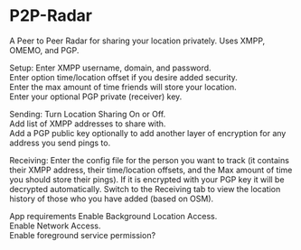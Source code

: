 # P2P-Radar
A Peer to Peer Radar for sharing your location privately.  Uses XMPP, OMEMO, and PGP.  

Setup:
Enter XMPP username, domain, and password.  
Enter option time/location offset if you desire added security.  
Enter the max amount of time friends will store your location.  
Enter your optional PGP private (receiver) key.  

Sending:
Turn Location Sharing On or Off.  
Add list of XMPP addresses to share with.  
Add a PGP public key optionally to add another layer of encryption for any address you send pings to.  

Receiving:
Enter the config file for the person you want to track (it contains their XMPP address, their time/location offsets, and the Max amount of time you should store their pings).  If it is encrypted with your PGP key it will be decrypted automatically.
Switch to the Receiving tab to view the location history of those who you have added (based on OSM).  

App requirements
Enable Background Location Access.  
Enable Network Access.  
Enable foreground service permission?
